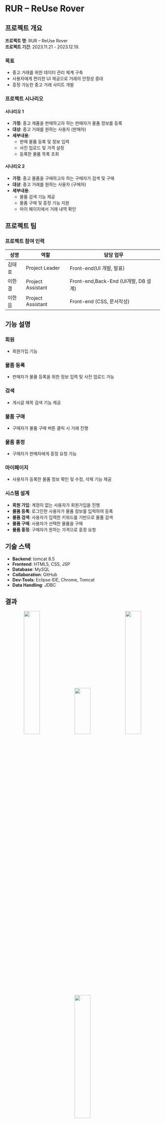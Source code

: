 # RUR – ReUse Rover

## 프로젝트 개요
**프로젝트 명**: RUR – ReUse Rover  
**프로젝트 기간**: 2023.11.21 - 2023.12.19.

### 목표
- 중고 거래를 위한 데이터 관리 체계 구축
- 사용자에게 편리한 UI 제공으로 거래의 안정성 증대
- 흥정 가능한 중고 거래 사이트 개발

### 프로젝트 시나리오

#### 시나리오 1
- **가정**: 중고 제품을 판매하고자 하는 판매자가 물품 정보를 등록
- **대상**: 중고 거래를 원하는 사용자 (판매자)
- **세부내용**:
  - 판매 물품 등록 및 정보 입력
  - 사진 업로드 및 가격 설정
  - 등록한 물품 목록 조회

#### 시나리오 2
- **가정**: 중고 물품을 구매하고자 하는 구매자가 검색 및 구매
- **대상**: 중고 거래를 원하는 사용자 (구매자)
- **세부내용**:
  - 물품 검색 기능 제공
  - 물품 구매 및 흥정 기능 지원
  - 마이 페이지에서 거래 내역 확인


## 프로젝트 팀
### 프로젝트 참여 인력
| 성명       | 역할                | 담당 업무                      |
|------------|---------------------|-------------------------------|
| 김태호     |  Project Leader      | Front-end(UI 개발, 발표)           |
| 이한결     |  Project Assistant   | Front-end,Back-End (UI개발, DB 설계) |
| 이한음     |  Project Assistant   | Front-end (CSS, 문서작성)            |

## 기능 설명

### 회원
- 회원가입 기능

### 물품 등록
- 판매자가 물품 등록을 위한 정보 입력 및 사진 업로드 가능

### 검색
- 게시글 제목 검색 기능 제공

### 물품 구매
- 구매자가 물품 구매 버튼 클릭 시 거래 진행

### 물품 흥정
- 구매자가 판매자에게 흥정 요청 가능

### 마이페이지
- 사용자가 등록한 물품 정보 확인 및 수정, 삭제 기능 제공

### 시스템 설계
- **회원 가입**: 계정이 없는 사용자가 회원가입을 진행
- **물품 등록**: 로그인한 사용자가 물품 정보를 입력하여 등록
- **물품 검색**: 사용자가 입력한 키워드를 기반으로 물품 검색
- **물품 구매**: 사용자가 선택한 물품을 구매
- **물품 흥정**: 구매자가 원하는 가격으로 흥정 요청

## 기술 스택
- **Backend**: tomcat 8.5
- **Frontend**: HTML5, CSS, JSP
- **Database**: MySQL
- **Collaboration**: GitHub
- **Dev-Tools**: Eclipse IDE, Chrome, Tomcat
- **Data Handling**: JDBC

## 결과
<p align="center">
  <img src="https://github.com/user-attachments/assets/1cdda9cd-073b-439c-8b8d-463ecd9e2317" width="32%" >
  <img src="https://github.com/user-attachments/assets/7ddc831e-9d2a-4f74-a5b1-edf647b6782f" width="32%" height="150px">
  <img src="https://github.com/user-attachments/assets/023fd40d-f092-4cf9-a411-7c9483055e71" width="32%">
  <img src="https://github.com/user-attachments/assets/de5334a0-de76-4bb2-8025-99219fbecd77" width="32%" >
</p>

## 나의 역할 기여
- DB 설계, 연결
- AJAX 사용한 JSP 개발
- cos.jar로 톰캣 서버에 이미지 업로드 방법 확립
- 물품등록, 검색, 흥정 / 마이페이지 위주 개발
